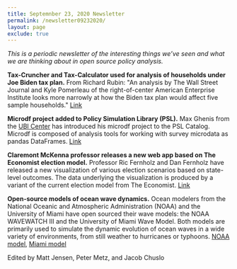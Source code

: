 ```yaml
---
title: Septemnber 23, 2020 Newsletter
permalink: /newsletter09232020/
layout: page
exclude: true
---
```

*This is a periodic newsletter of the interesting things we’ve seen and what we are thinking about in open source policy analysis.*

**Tax-Cruncher and Tax-Calculator used for analysis of households under
Joe Biden tax plan.** From Richard Rubin: "An analysis by The Wall
Street Journal and Kyle Pomerleau of the right-of-center American
Enterprise Institute looks more narrowly at how the Biden tax plan would
affect five sample
households." [Link](https://www.wsj.com/articles/how-bidens-tax-plan-might-affect-five-american-households-11599739200)

**Microdf project added to Policy Simulation Library (PSL).** Max Ghenis
from the [UBI Center](http://ubicenter.org/) has introduced his
microdf project to the PSL Catalog. Microdf is composed of analysis
tools for working with survey microdata as pandas DataFrames.
[Link](https://github.com/PSLmodels/microdf)

**Claremont McKenna professor releases a new web app based on The
Economist election model.** Professor Ric Fernholz and Dan Fernholz have
released a new visualization of various election scenarios based on
state-level outcomes. The data underlying the visualization is produced
by a variant of the current election model from The Economist.
[Link](https://www.ricardofernholz.com/election/)

**Open-source models of ocean wave dynamics.** Ocean modelers from the
National Oceanic and Atmospheric Administration (NOAA) and the
University of Miami have open sourced their wave models: the NOAA
WAVEWATCH III and the University of Miami Wave Model. Both models are
primarily used to simulate the dynamic evolution of ocean waves in a
wide variety of environments, from still weather to hurricanes or
typhoons. [NOAA model](https://github.com/NOAA-EMC/WW3), [Miami
model](https://github.com/umwm/umwm)

Edited by Matt Jensen, Peter Metz, and Jacob Chuslo


<br>

<script style="margin-left:-35px" src="//hello.aei.org/js/forms2/js/forms2.min.js"></script>
<form style="margin-left:-35px" id="mktoForm_1256"></form>
<script style="margin-left:-35px" >MktoForms2.loadForm("//app-sj19.marketo.com", "475-PBQ-971", 1256);</script>